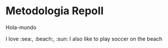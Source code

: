 # Metodologia RepoII

Hola-mundo

I love :sea:, :beach:, :sun:
I also like to play soccer on the beach
